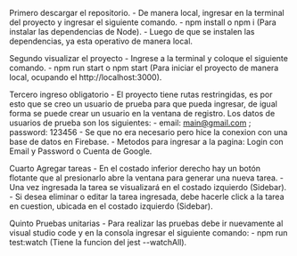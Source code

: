Primero descargar el repositorio.
    - De manera local, ingresar en la terminal del proyecto y ingresar el siguiente comando.
        - npm install o npm i (Para instalar las dependencias de Node).
    - Luego de que se instalen las dependencias, ya esta operativo de manera local.

Segundo visualizar el proyecto
    - Ingrese a la terminal y coloque el siguiente comando.
        - npm run start o npm start (Para iniciar el proyecto de manera local, ocupando el http://localhost:3000).

Tercero ingreso obligatorio
    - El proyecto tiene rutas restringidas, es por esto que se creo un usuario de prueba para que pueda ingresar, de igual forma se puede crear un usuario en la ventana de registro. Los datos de usuarios de prueba son los siguientes:
        - email: main@gmail.com ; password: 123456
    - Se que no era necesario pero hice la conexion con una base de datos en Firebase.
    - Metodos para ingresar a la pagina: Login con Email y Password o Cuenta de Google.

Cuarto Agregar tareas
    - En el costado inferior derecho hay un botón flotante que al presionarlo abre la ventana para generar una nueva tarea.
    - Una vez ingresada la tarea se visualizará en el costado izquierdo (Sidebar).
    - Si desea eliminar o editar la tarea ingresada, debe hacerle click a la tarea en cuestion, ubicada en el costado izquierdo (Sidebar).

Quinto Pruebas unitarias
    - Para realizar las pruebas debe ir nuevamente al visual studio code y en la consola ingresar el siguiente comando: 
        - npm run test:watch (Tiene la funcion del jest --watchAll).